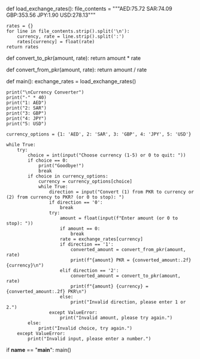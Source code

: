 def load_exchange_rates():
    file_contents = """AED:75.72
SAR:74.09
GBP:353.56
JPY:1.90
USD:278.13"""
    
    rates = {}
    for line in file_contents.strip().split('\n'):
        currency, rate = line.strip().split(':')
        rates[currency] = float(rate)
    return rates

def convert_to_pkr(amount, rate):
    return amount * rate

def convert_from_pkr(amount, rate):
    return amount / rate

def main():
    exchange_rates = load_exchange_rates()
    
    print("\nCurrency Converter")
    print("-" * 40)
    print("1: AED")
    print("2: SAR")
    print("3: GBP")
    print("4: JPY")
    print("5: USD")
    
    currency_options = {1: 'AED', 2: 'SAR', 3: 'GBP', 4: 'JPY', 5: 'USD'}

    while True:
        try:
            choice = int(input("Choose currency (1-5) or 0 to quit: "))
            if choice == 0:
                print("Goodbye!")
                break
            if choice in currency_options:
                currency = currency_options[choice]
                while True:
                    direction = input("Convert (1) from PKR to currency or (2) from currency to PKR? (or 0 to stop): ")
                    if direction == '0':
                        break
                    try:
                        amount = float(input(f"Enter amount (or 0 to stop): "))
                        if amount == 0:
                            break
                        rate = exchange_rates[currency]
                        if direction == '1':
                            converted_amount = convert_from_pkr(amount, rate)
                            print(f"{amount} PKR = {converted_amount:.2f} {currency}\n")
                        elif direction == '2':
                            converted_amount = convert_to_pkr(amount, rate)
                            print(f"{amount} {currency} = {converted_amount:.2f} PKR\n")
                        else:
                            print("Invalid direction, please enter 1 or 2.")
                    except ValueError:
                        print("Invalid amount, please try again.")
            else:
                print("Invalid choice, try again.")
        except ValueError:
            print("Invalid input, please enter a number.")

if __name__ == "__main__":
    main()
